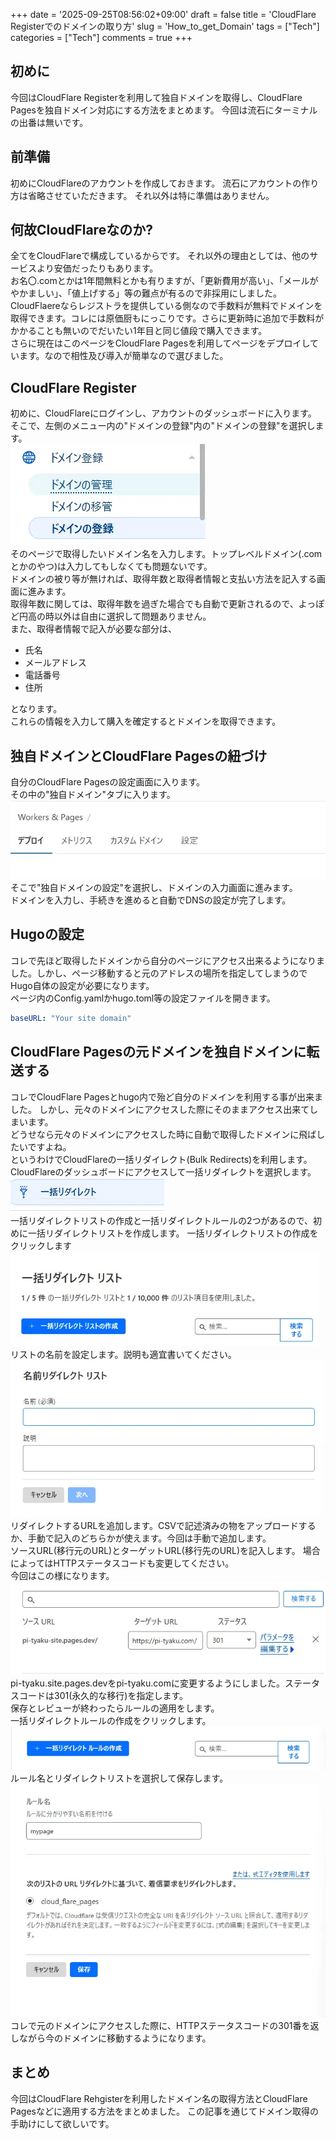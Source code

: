 +++
date = '2025-09-25T08:56:02+09:00'
draft = false
title = 'CloudFlare Registerでのドメインの取り方'
slug = 'How_to_get_Domain'
tags = ["Tech"]
categories = ["Tech"]
comments = true
+++
## 初めに
今回はCloudFlare Registerを利用して独自ドメインを取得し、CloudFlare Pagesを独自ドメイン対応にする方法をまとめます。
今回は流石にターミナルの出番は無いです。
## 前準備
初めにCloudFlareのアカウントを作成しておきます。
流石にアカウントの作り方は省略させていただきます。
それ以外は特に準備はありません。
## 何故CloudFlareなのか?
全てをCloudFlareで構成しているからです。
それ以外の理由としては、他のサービスより安価だったりもあります。<br>
お名〇.comとかは1年間無料とかも有りますが、「更新費用が高い」、「メールがやかましい」、「値上げする」等の難点が有るので非採用にしました。<br>
CloudFlaereならレジストラを提供している側なので手数料が無料でドメインを取得できます。コレには原価厨もにっこりです。さらに更新時に追加で手数料がかかることも無いのでだいたい1年目と同じ値段で購入できます。<br>
さらに現在はこのページをCloudFlare Pagesを利用してページをデプロイしています。なので相性及び導入が簡単なので選びました。

## CloudFlare Register
初めに、CloudFlareにログインし、アカウントのダッシュボードに入ります。<br>
そこで、左側のメニュー内の"ドメインの登録"内の"ドメインの登録"を選択します。<br>
![imageS](Domain_.webp)<br>
そのページで取得したいドメイン名を入力します。トップレベルドメイン(.comとかのやつ)は入力してもしなくても問題ないです。<br>
ドメインの被り等が無ければ、取得年数と取得者情報と支払い方法を記入する画面に進みます。<br>
取得年数に関しては、取得年数を過ぎた場合でも自動で更新されるので、よっぽど円高の時以外は自由に選択して問題ありません。<br>
また、取得者情報で記入が必要な部分は、
- 氏名
- メールアドレス
- 電話番号
- 住所

となります。<br>
これらの情報を入力して購入を確定するとドメインを取得できます。

## 独自ドメインとCloudFlare Pagesの紐づけ
自分のCloudFlare Pagesの設定画面に入ります。<br>
その中の"独自ドメイン"タブに入ります。<br>
![alt text](Pages.webp)<br>
そこで"独自ドメインの設定"を選択し、ドメインの入力画面に進みます。<br>
ドメインを入力し、手続きを進めると自動でDNSの設定が完了します。

## Hugoの設定
コレで先ほど取得したドメインから自分のページにアクセス出来るようになりました。しかし、ページ移動すると元のアドレスの場所を指定してしまうのでHugo自体の設定が必要になります。<br>
ページ内のConfig.yamlかhugo.toml等の設定ファイルを開きます。<br>

```config.yaml
baseURL: "Your site domain"
```

## CloudFlare Pagesの元ドメインを独自ドメインに転送する
コレでCloudFlare Pagesとhugo内で殆ど自分のドメインを利用する事が出来ました。
しかし、元々のドメインにアクセスした際にそのままアクセス出来てしまいます。<br>
どうせなら元々のドメインにアクセスした時に自動で取得したドメインに飛ばしたいですよね。<br>
というわけでCloudFlareの一括リダイレクト(Bulk Redirects)を利用します。<br>
CloudFlareのダッシュボードにアクセスして一括リダイレクトを選択します。<br>
![一括リダイレクト](redirect_all.webp)<br>
一括リダイレクトリストの作成と一括リダイレクトルールの2つがあるので、初めに一括リダイレクトリストを作成します。
一括リダイレクトリストの作成をクリックします<br>
![リダイレクトリスト](redirect_list.webp)<br>
リストの名前を設定します。説明も適宜書いてください。<br>
![リストの名前入力画面](List_name.webp)<br>
リダイレクトするURLを追加します。CSVで記述済みの物をアップロードするか、手動で記入のどちらかが使えます。今回は手動で追加します。<br>
ソースURL(移行元のURL)とターゲットURL(移行先のURL)を記入します。
場合によってはHTTPステータスコードも変更してください。<br>
今回はこの様になります。<br>
![ルール](Redirect_Mypage.webp)<br>
pi-tyaku.site.pages.devをpi-tyaku.comに変更するようにしました。ステータスコードは301(永久的な移行)を指定します。<br>
保存とレビューが終わったらルールの適用をします。<br>
一括リダイレクトルールの作成をクリックします。<br>
![ルール](redirect_rule.webp)
ルール名とリダイレクトリストを選択して保存します。<br>
![alt text](Redirect_Rule_setting.webp)<br>
コレで元のドメインにアクセスした際に、HTTPステータスコードの301番を返しながら今のドメインに移動するようになります。<br>

## まとめ
今回はCloudFlare Rehgisterを利用したドメイン名の取得方法とCloudFlare Pagesなどに適用する方法をまとめました。
この記事を通じてドメイン取得の手助けにして欲しいです。